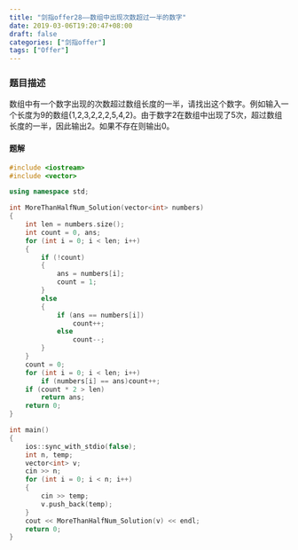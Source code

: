 ```yaml
---
title: "剑指offer28——数组中出现次数超过一半的数字"
date: 2019-03-06T19:20:47+08:00
draft: false
categories: ["剑指offer"]
tags: ["Offer"]
---
```


### 题目描述

数组中有一个数字出现的次数超过数组长度的一半，请找出这个数字。例如输入一个长度为9的数组{1,2,3,2,2,2,5,4,2}。由于数字2在数组中出现了5次，超过数组长度的一半，因此输出2。如果不存在则输出0。

#### 题解

```c++
#include <iostream>
#include <vector>

using namespace std;

int MoreThanHalfNum_Solution(vector<int> numbers)
{
	int len = numbers.size();
	int count = 0, ans;
	for (int i = 0; i < len; i++)
	{
		if (!count)
		{
			ans = numbers[i];
			count = 1;
		}
		else
		{
			if (ans == numbers[i])
				count++;
			else
				count--;
		}
	}
	count = 0;
	for (int i = 0; i < len; i++)
		if (numbers[i] == ans)count++;
	if (count * 2 > len)
		return ans;
	return 0;
}

int main()
{
	ios::sync_with_stdio(false);
	int n, temp;
	vector<int> v;
	cin >> n;
	for (int i = 0; i < n; i++)
	{
		cin >> temp;
		v.push_back(temp);
	}
	cout << MoreThanHalfNum_Solution(v) << endl;
	return 0;
}
```
